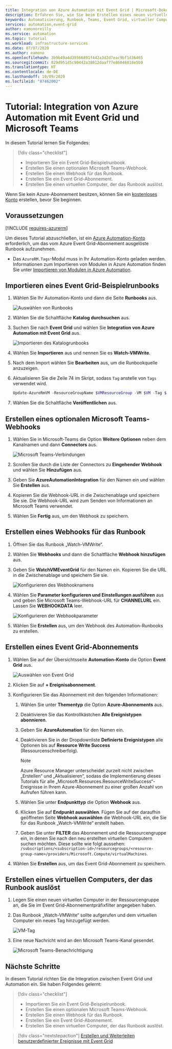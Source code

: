 ```yaml
---
title: Integration von Azure Automation mit Event Grid | Microsoft-Dokumentation
description: Erfahren Sie, wie Sie beim Erstellen eines neuen virtuellen Computers automatisch ein Tag hinzufügen und eine Benachrichtigung an Microsoft Teams senden.
keywords: Automatisierung, Runbook, Teams, Event Grid, virtueller Computer, VM
services: automation,event-grid
author: eamonoreilly
ms.service: automation
ms.topic: tutorial
ms.workload: infrastructure-services
ms.date: 07/07/2020
ms.author: eamono
ms.openlocfilehash: 3b9b49a4d38566891f442a3d2d7eac9bf1d36465
ms.sourcegitcommit: 829d951d5c90442a38012daaf77e86046018e5b9
ms.translationtype: HT
ms.contentlocale: de-DE
ms.lasthandoff: 10/09/2020
ms.locfileid: "87462002"
---
```

# <a name="tutorial-integrate-azure-automation-with-event-grid-and-microsoft-teams"></a>Tutorial: Integration von Azure Automation mit Event Grid und Microsoft Teams

In diesem Tutorial lernen Sie Folgendes:

> [!div class="checklist"]
> * Importieren Sie ein Event Grid-Beispielrunbook.
> * Erstellen Sie einen optionalen Microsoft Teams-Webhook.
> * Erstellen Sie einen Webhook für das Runbook.
> * Erstellen Sie ein Event Grid-Abonnement.
> * Erstellen Sie einen virtuellen Computer, der das Runbook auslöst.

Wenn Sie kein Azure-Abonnement besitzen, können Sie ein [kostenloses Konto](https://azure.microsoft.com/free/?WT.mc_id=A261C142F) erstellen, bevor Sie beginnen.

## <a name="prerequisites"></a>Voraussetzungen

[!INCLUDE [requires-azurerm](../../includes/requires-azurerm.md)]

Um dieses Tutorial abzuschließen, ist ein [Azure Automation-Konto](../automation/index.yml) erforderlich, um das vom Azure Event Grid-Abonnement ausgelöste Runbook aufzunehmen.

* Das `AzureRM.Tags`-Modul muss in Ihr Automation-Konto geladen werden. Informationen zum Importieren von Modulen in Azure Automation finden Sie unter [Importieren von Modulen in Azure Automation](../automation/automation-update-azure-modules.md).

## <a name="import-an-event-grid-sample-runbook"></a>Importieren eines Event Grid-Beispielrunbooks

1. Wählen Sie Ihr Automation-Konto und dann die Seite **Runbooks** aus.

   ![Auswählen von Runbooks](./media/ensure-tags-exists-on-new-virtual-machines/select-runbooks.png)

2. Wählen Sie die Schaltfläche **Katalog durchsuchen** aus.

3. Suchen Sie nach **Event Grid** und wählen Sie **Integration von Azure Automation mit Event Grid** aus.

    ![Importieren des Katalogrunbooks](media/ensure-tags-exists-on-new-virtual-machines/gallery-event-grid.png)

4. Wählen Sie **Importieren** aus und nennen Sie es **Watch-VMWrite**.

5. Nach dem Import wählen Sie **Bearbeiten** aus, um die Runbookquelle anzuzeigen. 
6. Aktualisieren Sie die Zeile 74 im Skript, sodass `Tag` anstelle von `Tags` verwendet wird.

    ```powershell
    Update-AzureRmVM -ResourceGroupName $VMResourceGroup -VM $VM -Tag $Tag | Write-Verbose
    ```
7. Wählen Sie die Schaltfläche **Veröffentlichen** aus.

## <a name="create-an-optional-microsoft-teams-webhook"></a>Erstellen eines optionalen Microsoft Teams-Webhooks

1. Wählen Sie in Microsoft-Teams die Option **Weitere Optionen** neben dem Kanalnamen und dann **Connectors** aus.

    ![Microsoft Teams-Verbindungen](media/ensure-tags-exists-on-new-virtual-machines/teams-webhook.png)

2. Scrollen Sie durch die Liste der Connectors zu **Eingehender Webhook** und wählen Sie **Hinzufügen** aus.

3. Geben Sie **AzureAutomationIntegration** für den Namen ein und wählen Sie **Erstellen** aus.

4. Kopieren Sie die Webhook-URL in die Zwischenablage und speichern Sie sie. Die Webhook-URL wird zum Senden von Informationen an Microsoft Teams verwendet.

5. Wählen Sie **Fertig** aus, um den Webhook zu speichern.

## <a name="create-a-webhook-for-the-runbook"></a>Erstellen eines Webhooks für das Runbook

1. Öffnen Sie das Runbook „Watch-VMWrite“.

2. Wählen Sie **Webhooks** und dann die Schaltfläche **Webhook hinzufügen** aus.

3. Geben Sie **WatchVMEventGrid** für den Namen ein. Kopieren Sie die URL in die Zwischenablage und speichern Sie sie.

    ![Konfigurieren des Webhooknamens](media/ensure-tags-exists-on-new-virtual-machines/copy-url.png)

4. Wählen Sie **Parameter konfigurieren und Einstellungen ausführen** aus und geben Sie Microsoft Teams-Webhook-URL für **CHANNELURL** ein. Lassen Sie **WEBHOOKDATA** leer.

    ![Konfigurieren der Webhookparameter](media/ensure-tags-exists-on-new-virtual-machines/configure-webhook-parameters.png)

5. Wählen Sie **Erstellen** aus, um den Webhook des Automation-Runbooks zu erstellen.

## <a name="create-an-event-grid-subscription"></a>Erstellen eines Event Grid-Abonnements

1. Wählen Sie auf der Übersichtsseite **Automation-Konto** die Option **Event Grid** aus.

    ![Auswählen von Event Grid](media/ensure-tags-exists-on-new-virtual-machines/select-event-grid.png)

2. Klicken Sie auf **+ Ereignisabonnement**.

3. Konfigurieren Sie das Abonnement mit den folgenden Informationen:
    1. Wählen Sie unter **Thementyp** die Option **Azure-Abonnements** aus.
    2. Deaktivieren Sie das Kontrollkästchen **Alle Ereignistypen abonnieren**.
    3. Geben Sie **AzureAutomation** für den Namen ein.
    4. Deaktivieren Sie in der Dropdownliste **Definierte Ereignistypen** alle Optionen bis auf **Resource Write Success** (Ressourcenschreiberfolg).

        > [!NOTE] 
        > Azure Resource Manager unterscheidet zurzeit nicht zwischen „Erstellen“ und „Aktualisieren“, sodass die Implementierung dieses Tutorials für alle „Microsoft.Resources.ResourceWriteSuccess“-Ereignisse in Ihrem Azure-Abonnement zu einer großen Anzahl von Aufrufen führen kann.
    1. Wählen Sie unter **Endpunkttyp** die Option **Webhook** aus.
    2. Klicken Sie auf **Endpunkt auswählen**. Fügen Sie auf der daraufhin geöffneten Seite **Webhook auswählen** die Webhook-URL ein, die Sie für das Runbook „Watch-VMWrite“ erstellt haben.
    3. Geben Sie unter **FILTER** das Abonnement und die Ressourcengruppe ein, in denen Sie nach den neu erstellten virtuellen Computern suchen möchten. Diese sollte wie folgt aussehen: `/subscriptions/<subscription-id>/resourcegroups/<resource-group-name>/providers/Microsoft.Compute/virtualMachines`.

4. Wählen Sie **Erstellen** aus, um das Event Grid-Abonnement zu speichern.

## <a name="create-a-vm-that-triggers-the-runbook"></a>Erstellen eines virtuellen Computers, der das Runbook auslöst

1. Legen Sie einen neuen virtuellen Computer in der Ressourcengruppe an, die Sie im Event Grid-Abonnementpräfixfilter angegeben haben.

2. Das Runbook „Watch-VMWrite“ sollte aufgerufen und dem virtuellen Computer ein neues Tag hinzugefügt werden.

    ![VM-Tag](media/ensure-tags-exists-on-new-virtual-machines/vm-tag.png)

3. Eine neue Nachricht wird an den Microsoft Teams-Kanal gesendet.

    ![Microsoft Teams-Benachrichtigung](media/ensure-tags-exists-on-new-virtual-machines/teams-vm-message.png)

## <a name="next-steps"></a>Nächste Schritte

In diesem Tutorial richten Sie die Integration zwischen Event Grid und Automation ein. Sie haben Folgendes gelernt:

> [!div class="checklist"]
> * Importieren Sie ein Event Grid-Beispielrunbook.
> * Erstellen Sie einen optionalen Microsoft Teams-Webhook.
> * Erstellen Sie einen Webhook für das Runbook.
> * Erstellen Sie ein Event Grid-Abonnement.
> * Erstellen Sie einen virtuellen Computer, der das Runbook auslöst.

> [!div class="nextstepaction"]
> [Erstellen und Weiterleiten benutzerdefinierter Ereignisse mit Event Grid](../event-grid/custom-event-quickstart.md)

